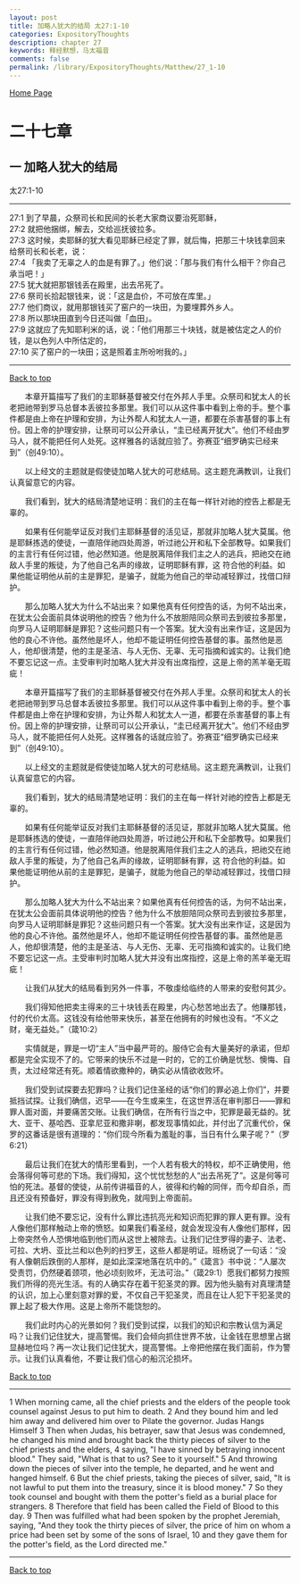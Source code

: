 ```yaml
---
layout: post
title: 加略人犹大的结局 太27:1-10
categories: ExpositoryThoughts
description: chapter 27
keywords: 释经默想，马太福音
comments: false
permalink: /library/ExpositoryThoughts/Matthew/27_1-10
---
```

[ Home Page ]({{site.baseurl}}/index) <br>

<a name="0"></a>
# 二十七章 

## 一 加略人犹大的结局

太27:1-10

***

27:1 到了早晨，众祭司长和民间的长老大家商议要治死耶稣，<br>
27:2 就把他捆绑，解去，交给巡抚彼拉多。<br>
27:3 这时候，卖耶稣的犹大看见耶稣已经定了罪，就后悔，把那三十块钱拿回来给祭司长和长老，说：<br>
27:4 「我卖了无辜之人的血是有罪了。」他们说：「那与我们有什么相干？你自己承当吧！」<br>
27:5 犹大就把那银钱丢在殿里，出去吊死了。<br>
27:6 祭司长拾起银钱来，说：「这是血价，不可放在库里。」<br>
27:7 他们商议，就用那银钱买了窑户的一块田，为要埋葬外乡人。<br>
27:8 所以那块田直到今日还叫做「血田」。<br>
27:9 这就应了先知耶利米的话，说：「他们用那三十块钱，就是被估定之人的价钱，是以色列人中所估定的，<br>
27:10 买了窑户的一块田；这是照着主所吩咐我的。」<br>

***

[Back to top](#0)

&emsp;&emsp;本章开篇描写了我们的主耶稣基督被交付在外邦人手里。众祭司和犹太人的长老把祂带到罗马总督本丢彼拉多那里。我们可以从这件事中看到上帝的手。整个事件都是由上帝在护理和安排，为让外帮人和犹太人一道，都要在杀害基督的事上有份。因上帝的护理安排，让祭司可以公开承认，“圭已经离开犹大”。他们不经由罗马人，就不能把任何人处死。这样雅各的话就应验了。弥赛亚“细罗确实已经来到”（创49:10）。

&emsp;&emsp;以上经文的主题就是假使徒加略人犹大的可悲结局。这主题充满教训，让我们认真留意它的内容。

&emsp;&emsp;我们看到，犹大的结局清楚地证明：我们的主在每一样针对祂的控告上都是无辜的。

&emsp;&emsp;如果有任何能举证反对我们主耶稣基督的活见证，那就非加略人犹大莫属。他是耶稣拣选的使徒，一直陪伴祂四处周游，听过祂公开和私下全部教导。如果我们的主言行有任何过错，他必然知道。他是脱离陪伴我们主之人的逃兵，把祂交在祂敌人手里的叛徒，为了他自己名声的缘故，证明耶稣有罪，这 符合他的利益。如果他能证明他从前的主是罪犯，是骗子，就能为他自己的举动减轻罪过，找借口辩护。

&emsp;&emsp;那么加略人犹大为什么不站出来？如果他真有任何控告的话，为何不站出来，在犹太公会面前具体说明他的控告？他为什么不放胆陪同众祭司去到彼拉多那里，向罗马人证明耶稣是罪犯？这些问题只有一个答案。犹大没有出来作证，这是因为他的良心不许他。虽然他是坏人，他却不能证明任何控告基督的事。虽然他是恶人，他却很清楚，他的主是圣洁、与人无伤、无辜、无可指摘和诚实的。让我们绝不要忘记这一点。主受审判时加略人犹大并没有出席指控，这是上帝的羔羊毫无瑕疵！

&emsp;&emsp;本章开篇描写了我们的主耶稣基督被交付在外邦人手里。众祭司和犹太人的长老把祂带到罗马总督本丢彼拉多那里。我们可以从这件事中看到上帝的手。整个事件都是由上帝在护理和安排，为让外帮人和犹太人一道，都要在杀害基督的事上有份。因上帝的护理安排，让祭司可以公开承认，“圭已经离开犹大”。他们不经由罗马人，就不能把任何人处死。这样雅各的话就应验了。弥赛亚“细罗确实已经来到”（创49:10）。

&emsp;&emsp;以上经文的主题就是假使徒加略人犹大的可悲结局。这主题充满教训，让我们认真留意它的内容。

&emsp;&emsp;我们看到，犹大的结局清楚地证明：我们的主在每一样针对祂的控告上都是无辜的。

&emsp;&emsp;如果有任何能举证反对我们主耶稣基督的活见证，那就非加略人犹大莫属。他是耶稣拣选的使徒，一直陪伴祂四处周游，听过祂公开和私下全部教导。如果我们的主言行有任何过错，他必然知道。他是脱离陪伴我们主之人的逃兵，把祂交在祂敌人手里的叛徒，为了他自己名声的缘故，证明耶稣有罪，这 符合他的利益。如果他能证明他从前的主是罪犯，是骗子，就能为他自己的举动减轻罪过，找借口辩护。

&emsp;&emsp;那么加略人犹大为什么不站出来？如果他真有任何控告的话，为何不站出来，在犹太公会面前具体说明他的控告？他为什么不放胆陪同众祭司去到彼拉多那里，向罗马人证明耶稣是罪犯？这些问题只有一个答案。犹大没有出来作证，这是因为他的良心不许他。虽然他是坏人，他却不能证明任何控告基督的事。虽然他是恶人，他却很清楚，他的主是圣洁、与人无伤、无辜、无可指摘和诚实的。让我们绝不要忘记这一点。主受审判时加略人犹大并没有出席指控，这是上帝的羔羊毫无瑕疵！

&emsp;&emsp;让我们从犹大的结局看到另外一件事，不敬虔给临终的人带来的安慰何其少。

&emsp;&emsp;我们得知他把卖主得来的三十块钱丢在殿里，内心愁苦地出去了。他赚那钱，付的代价太高。这钱没有给他带来快乐，甚至在他拥有的时候也没有。“不义之财，毫无益处。”（箴10:2）

&emsp;&emsp;实情就是，罪是一切“主人”当中最严苛的。服侍它会有大量美好的承诺，但却都是完全实现不了的。它带来的快乐不过是一时的，它的工价确是忧愁、懊悔、自责，太过经常还有死。顺着情欲撒种的，确实必从情欲收败坏。

&emsp;&emsp;我们受到试探要去犯罪吗？让我们记住圣经的话“你们的罪必追上你们”，并要抵挡试探。让我们确信，迟早——在今生或来生，在这世界活在审判那日——罪和罪人面对面，并要痛苦交账。让我们确信，在所有行当之中，犯罪是最无益的。犹大、亚干、基哈西、亚拿尼亚和撒非喇，都发现事情如此，并付出了沉重代价，保罗的这番话是很有道理的：“你们现今所看为羞耻的事，当日有什么果子呢？”（罗6:21）

&emsp;&emsp;最后让我们在犹大的情形里看到，一个人若有极大的特权，却不正确使用，他会落得何等可悲的下场。我们得知，这个忧忧愁愁的人“出去吊死了”。这是何等可怕的死法。基督的使徒，从前传讲福音的人，彼得和约翰的同伴，而今却自杀，而且还没有预备好，罪没有得到赦免，就闯到上帝面前。

&emsp;&emsp;让我们绝不要忘记，没有什么罪比违抗亮光和知识而犯罪的罪人更有罪。没有人像他们那样触动上帝的愤怒。如果我们看圣经，就会发现没有人像他们那样，因上帝突然令人恐惧地临到他们而从这世上被除去。让我们记住罗得的妻子、法老、可拉、大坍、亚比兰和以色列的扫罗王，这些人都是明证。班杨说了一句话：“没有人像朝后跌倒的人那样，是如此深深地落在坑中的。”《箴言》书中说：“人屡次受责罚，仍然硬着颈项，他必顷刻败坏，无法可治。”（箴29:1）愿我们都努力按照我们所得的亮光生活。有的人确实存在着干犯圣灵的罪。因为他头脑有对真理清楚的认识，加上心里刻意对罪的爱，不仅自己干犯圣灵，而且在让人犯下干犯圣灵的罪上起了极大作用。这是上帝所不能饶恕的。

&emsp;&emsp;我们此时内心的光景如何？我们受到试探，以我们的知识和宗教认信为满足吗？让我们记住犹大，提高警惕。我们会倾向抓住世界不放，让金钱在思想里占据显赫地位吗？再一次让我们记住犹大，提高警惕。上帝把他摆在我们面前，作为警示。让我们认真看他，不要让我们信心的船沉沦损坏。

[Back to top](#0)

***

1 When morning came, all the chief priests and the elders of the people took counsel against Jesus to put him to death. 2 And they bound him and led him away and delivered him over to Pilate the governor.
Judas Hangs Himself
3 Then when Judas, his betrayer, saw that Jesus was condemned, he changed his mind and brought back the thirty pieces of silver to the chief priests and the elders, 4 saying, "I have sinned by betraying innocent blood." They said, "What is that to us? See to it yourself." 5 And throwing down the pieces of silver into the temple, he departed, and he went and hanged himself. 6 But the chief priests, taking the pieces of silver, said, "It is not lawful to put them into the treasury, since it is blood money." 7 So they took counsel and bought with them the potter's field as a burial place for strangers. 8 Therefore that field has been called the Field of Blood to this day. 9 Then was fulfilled what had been spoken by the prophet Jeremiah, saying, "And they took the thirty pieces of silver, the price of him on whom a price had been set by some of the sons of Israel, 10 and they gave them for the potter's field, as the Lord directed me."

***

[Back to top](#0)
